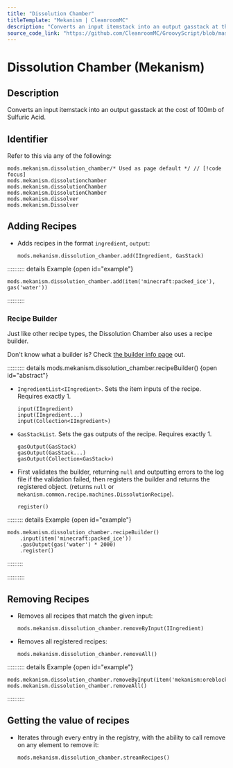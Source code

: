 ```yaml
---
title: "Dissolution Chamber"
titleTemplate: "Mekanism | CleanroomMC"
description: "Converts an input itemstack into an output gasstack at the cost of 100mb of Sulfuric Acid."
source_code_link: "https://github.com/CleanroomMC/GroovyScript/blob/master/src/main/java/com/cleanroommc/groovyscript/compat/mods/mekanism/DissolutionChamber.java"
---
```


# Dissolution Chamber (Mekanism)

## Description

Converts an input itemstack into an output gasstack at the cost of 100mb of Sulfuric Acid.

## Identifier

Refer to this via any of the following:

```groovy:no-line-numbers {1}
mods.mekanism.dissolution_chamber/* Used as page default */ // [!code focus]
mods.mekanism.dissolutionchamber
mods.mekanism.dissolutionChamber
mods.mekanism.DissolutionChamber
mods.mekanism.dissolver
mods.mekanism.Dissolver
```


## Adding Recipes

- Adds recipes in the format `ingredient`, `output`:

    ```groovy:no-line-numbers
    mods.mekanism.dissolution_chamber.add(IIngredient, GasStack)
    ```

:::::::::: details Example {open id="example"}
```groovy:no-line-numbers
mods.mekanism.dissolution_chamber.add(item('minecraft:packed_ice'), gas('water'))
```

::::::::::

### Recipe Builder

Just like other recipe types, the Dissolution Chamber also uses a recipe builder.

Don't know what a builder is? Check [the builder info page](../../introduction/builder.md) out.

:::::::::: details mods.mekanism.dissolution_chamber.recipeBuilder() {open id="abstract"}
- `IngredientList<IIngredient>`. Sets the item inputs of the recipe. Requires exactly 1.

    ```groovy:no-line-numbers
    input(IIngredient)
    input(IIngredient...)
    input(Collection<IIngredient>)
    ```

- `GasStackList`. Sets the gas outputs of the recipe. Requires exactly 1.

    ```groovy:no-line-numbers
    gasOutput(GasStack)
    gasOutput(GasStack...)
    gasOutput(Collection<GasStack>)
    ```

- First validates the builder, returning `null` and outputting errors to the log file if the validation failed, then registers the builder and returns the registered object. (returns `null` or `mekanism.common.recipe.machines.DissolutionRecipe`).

    ```groovy:no-line-numbers
    register()
    ```

::::::::: details Example {open id="example"}
```groovy:no-line-numbers
mods.mekanism.dissolution_chamber.recipeBuilder()
    .input(item('minecraft:packed_ice'))
    .gasOutput(gas('water') * 2000)
    .register()
```

:::::::::

::::::::::

## Removing Recipes

- Removes all recipes that match the given input:

    ```groovy:no-line-numbers
    mods.mekanism.dissolution_chamber.removeByInput(IIngredient)
    ```

- Removes all registered recipes:

    ```groovy:no-line-numbers
    mods.mekanism.dissolution_chamber.removeAll()
    ```

:::::::::: details Example {open id="example"}
```groovy:no-line-numbers
mods.mekanism.dissolution_chamber.removeByInput(item('mekanism:oreblock:0'))
mods.mekanism.dissolution_chamber.removeAll()
```

::::::::::

## Getting the value of recipes

- Iterates through every entry in the registry, with the ability to call remove on any element to remove it:

    ```groovy:no-line-numbers
    mods.mekanism.dissolution_chamber.streamRecipes()
    ```

